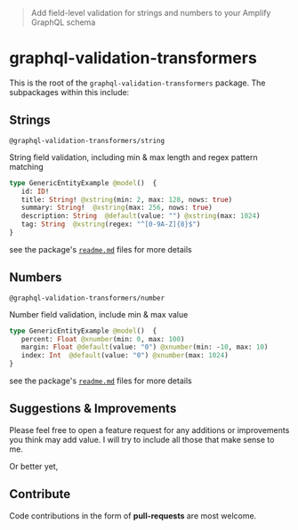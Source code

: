 > Add field-level validation for strings and numbers to your Amplify GraphQL schema

# graphql-validation-transformers

This is the root of the `graphql-validation-transformers` package. The subpackages within this include:

## Strings

`@graphql-validation-transformers/string` 

String field validation, including min &amp; max length and regex pattern matching

```graphql
type GenericEntityExample @model()  {
   id: ID!   
   title: String! @xstring(min: 2, max: 128, nows: true)
   summary: String!  @xstring(max: 256, nows: true)
   description: String  @default(value: "") @xstring(max: 1024) 
   tag: String  @xstring(regex: "^[0-9A-Z]{8}$")           
}
```
see the package's [`readme.md`](packages/string/readme.md) files for more details

## Numbers 

`@graphql-validation-transformers/number`

Number field validation, include min &amp; max value


```graphql
type GenericEntityExample @model()  {
   percent: Float @xnumber(min: 0, max: 100)
   margin: Float @default(value: "0") @xnumber(min: -10, max: 10)
   index: Int  @default(value: "0") @xnumber(max: 1024)
}
```

see the package's [`readme.md`](packages/number/readme.md) files for more details

## Suggestions & Improvements

Please feel free to open a feature request for any additions or improvements you think may add value. I will try to include all those that make sense to me. 

Or better yet,

## Contribute

Code contributions in the form of **pull-requests** are most welcome. 
